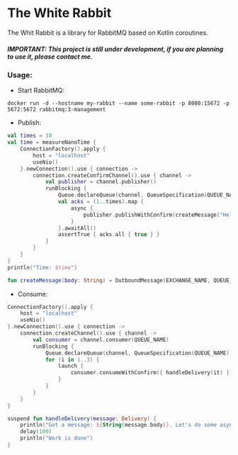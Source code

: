 # The White Rabbit

The Whit Rabbit is a library for RabbitMQ based on Kotlin coroutines.

##### *IMPORTANT: This project is still under development, if you are planning to use it, please contact me.*

### Usage:
- Start RabbitMQ: 
```docker
docker run -d --hostname my-rabbit --name some-rabbit -p 8080:15672 -p 5672:5672 rabbitmq:3-management
```
- Publish: 
```kotlin
val times = 10
val time = measureNanoTime {
    ConnectionFactory().apply {
        host = "localhost"
        useNio()
    }.newConnection().use { connection ->
        connection.createConfirmChannel().use { channel ->
            val publisher = channel.publisher()
            runBlocking {
                Queue.declareQueue(channel, QueueSpecification(QUEUE_NAME))
                val acks = (1..times).map {
                    async {
                        publisher.publishWithConfirm(createMessage("Hello #$it"))
                    }
                }.awaitAll()
                assertTrue { acks.all { true } }
            }
        }
    }
}
println("Time: $time")

fun createMessage(body: String) = OutboundMessage(EXCHANGE_NAME, QUEUE_NAME, MessageProperties.PERSISTENT_BASIC, body.toByteArray(charset("UTF-8")))
```

- Consume:
```kotlin
ConnectionFactory().apply {
    host = "localhost"
    useNio()
}.newConnection().use { connection ->
    connection.createChannel().use { channel ->
        val consumer = channel.consumer(QUEUE_NAME)
        runBlocking {
            Queue.declareQueue(channel, QueueSpecification(QUEUE_NAME))
            for (i in 1..3) {
                launch {
                    consumer.consumeWithConfirm({ handleDelivery(it) })
                }
            }
        }
    }
}

suspend fun handleDelivery(message: Delivery) {
    println("Got a message: ${String(message.body)}. Let's do some async work...")
    delay(100)
    println("Work is done")
}
```
